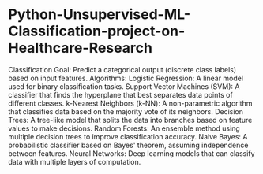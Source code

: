 # Python-Unsupervised-ML-Classification-project-on-Healthcare-Research
Classification
Goal: Predict a categorical output (discrete class labels) based on input features.
Algorithms:
Logistic Regression: A linear model used for binary classification tasks.
Support Vector Machines (SVM): A classifier that finds the hyperplane that best separates data points of different classes.
k-Nearest Neighbors (k-NN): A non-parametric algorithm that classifies data based on the majority vote of its neighbors.
Decision Trees: A tree-like model that splits the data into branches based on feature values to make decisions.
Random Forests: An ensemble method using multiple decision trees to improve classification accuracy.
Naive Bayes: A probabilistic classifier based on Bayes' theorem, assuming independence between features.
Neural Networks: Deep learning models that can classify data with multiple layers of computation.
